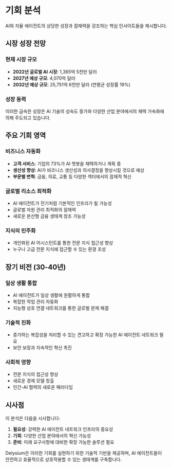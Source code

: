# 기회 분석

AI와 자율 에이전트의 상당한 성장과 잠재력을 강조하는 핵심 인사이트들을 제시합니다.

## 시장 성장 전망

### 현재 시장 규모
- **2022년 글로벌 AI 시장**: 1,365억 5천만 달러
- **2027년 예상 규모**: 4,070억 달러
- **2032년 예상 규모**: 25,751억 6천만 달러 (연평균 성장률 19%)

### 성장 동력
이러한 급속한 성장은 AI 기술의 성숙도 증가와 다양한 산업 분야에서의 채택 가속화에 의해 주도되고 있습니다.

## 주요 기회 영역

### 비즈니스 자동화
- **고객 서비스**: 기업의 73%가 AI 챗봇을 채택하거나 계획 중
- **생산성 향상**: AI가 비즈니스 생산성과 의사결정을 향상시킬 것으로 예상
- **부문별 변혁**: 금융, 의료, 교통 등 다양한 섹터에서의 잠재적 혁신

### 글로벌 리소스 최적화
- AI 에이전트가 전기처럼 기본적인 인프라가 될 가능성
- 글로벌 자원 관리 최적화의 잠재력
- 새로운 분산형 금융 생태계 창조 가능성

### 지식의 민주화
- 개인화된 AI 어시스턴트를 통한 전문 지식 접근성 향상
- 누구나 고급 전문 지식에 접근할 수 있는 환경 조성

## 장기 비전 (30-40년)

### 일상 생활 통합
- AI 에이전트가 일상 생활에 원활하게 통합
- 복잡한 작업 관리 자동화
- 지능형 상호 연결 네트워크를 통한 글로벌 문제 해결

### 기술적 진화
- 증가하는 복잡성을 처리할 수 있는 견고하고 확장 가능한 AI 에이전트 네트워크 필요
- 보안 보장과 지속적인 혁신 촉진

### 사회적 영향
- 전문 지식의 접근성 향상
- 새로운 경제 모델 창출
- 인간-AI 협력의 새로운 패러다임

## 시사점

이 분석은 다음을 시사합니다:

1. **필요성**: 강력한 AI 에이전트 네트워크 인프라의 중요성
2. **기회**: 다양한 산업 분야에서의 혁신 가능성
3. **준비**: 미래 요구사항에 대비한 확장 가능한 솔루션 필요

Delysium은 이러한 기회를 실현하기 위한 기술적 기반을 제공하며, AI 에이전트들이 안전하고 효율적으로 상호작용할 수 있는 생태계를 구축합니다.